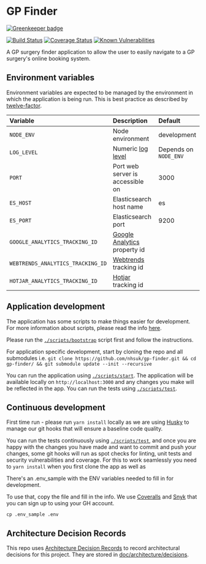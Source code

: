 # GP Finder

[![Greenkeeper badge](https://badges.greenkeeper.io/nhsuk/gp-finder.svg)](https://greenkeeper.io/)

[![Build Status](https://travis-ci.org/nhsuk/gp-finder.svg?branch=master)](https://travis-ci.org/nhsuk/gp-finder)
[![Coverage Status](https://coveralls.io/repos/github/nhsuk/gp-finder/badge.svg?branch=master)](https://coveralls.io/github/nhsuk/gp-finder?branch=master)
[![Known Vulnerabilities](https://snyk.io/test/github/nhsuk/gp-finder/badge.svg)](https://snyk.io/test/github/nhsuk/gp-finder)

A GP surgery finder application to allow the user to easily navigate to a GP
surgery's online booking system.

## Environment variables

Environment variables are expected to be managed by the environment in which
the application is being run. This is best practice as described by
[twelve-factor](https://12factor.net/config).

| Variable                         | Description                                                        | Default               |
|:---------------------------------|:-------------------------------------------------------------------|:----------------------|
| `NODE_ENV`                       | Node environment                                                   | development           |
| `LOG_LEVEL`                      | Numeric [log level](https://github.com/trentm/node-bunyan#levels)  | Depends on `NODE_ENV` |
| `PORT`                           | Port web server is accessible on                                   | 3000                  |
| `ES_HOST`                        | Elasticsearch host name                                            | es                    |
| `ES_PORT`                        | Elasticsearch port                                                 | 9200                  |
| `GOOGLE_ANALYTICS_TRACKING_ID`   | [Google Analytics](https://www.google.co.uk/analytics) property id |                       |
| `WEBTRENDS_ANALYTICS_TRACKING_ID`| [Webtrends](https://www.webtrends.com/) tracking id                |                       |
| `HOTJAR_ANALYTICS_TRACKING_ID`   | [Hotjar](https://www.hotjar.com/) tracking id                      |                       |

## Application development

The application has some scripts to make things easier for development. For
more information about scripts, please read the info [here](scripts/README.md).

Please run the [`./scripts/bootstrap`](scripts/bootstrap) script first and
follow the instructions.

For application specific development, start by cloning the repo and all
submodules i.e. `git clone https://github.com/nhsuk/gp-finder.git && cd
gp-finder/ && git submodule update --init --recursive`

You can run the application using [`./scripts/start`](scripts/start).
The application will be available locally on `http://localhost:3000` and any changes you make
will be reflected in the app.
You can run the tests using [`./scripts/test`](scripts/test).

## Continuous development

First time run - please run `yarn install` locally as we are using [Husky](https://www.npmjs.com/package/husky])
to manage our git hooks that will ensure a baseline code quality.

You can run the tests continuously using [`./scripts/test`](scripts/test), and once you are happy with the changes you 
have made and want to commit and push your changes, some git hooks will run as spot checks for linting, unit tests and 
security vulnerabilities and coverage.
For this to work seamlessly you need to `yarn install` when you first clone the app as well as 

There's an .env_sample with the ENV variables needed to fill in for development. 

To use that, copy the file and fill in the info. We use [Coveralls](https://coveralls.io) and [Snyk](https://snyk.io/) 
that you can sign up to using your GH account.

`cp .env_sample .env`


## Architecture Decision Records

This repo uses
[Architecture Decision Records](http://thinkrelevance.com/blog/2011/11/15/documenting-architecture-decisions)
to record architectural decisions for this project.
They are stored in [doc/architecture/decisions](doc/architecture/decisions).

